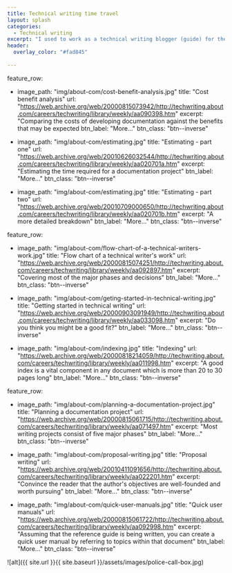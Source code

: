 ```yaml
---
title: Technical writing time travel
layout: splash
categories:
  - Technical writing
excerpt: "I used to work as a technical writing blogger (guide) for the sadly-defunct About.com. Courtesy of the Internet Archive, some of those articles are still ‘floating around’."
header:
  overlay_color: "#fad845"
  
---
```


feature_row:
- image_path: "img/about-com/cost-benefit-analysis.jpg"
  title: "Cost benefit analysis"
  url: "https://web.archive.org/web/20000815073942/http://techwriting.about.com/careers/techwriting/library/weekly/aa090398.htm"
  excerpt: "Comparing the costs of developing documentation against the benefits that may be expected
  btn_label: "More..."
  btn_class: "btn--inverse"
  
- image_path: "img/about-com/estimating.jpg"
  title: "Estimating - part one"
  url: "https://web.archive.org/web/20010626032544/http://techwriting.about.com/careers/techwriting/library/weekly/aa020701a.htm"
  excerpt: "Estimating the time required for a documentation project"
  btn_label: "More..."
  btn_class: "btn--inverse"
  
- image_path: "img/about-com/estimating.jpg"
  title: "Estimating - part two"
  url: "https://web.archive.org/web/20010709000650/http://techwriting.about.com/careers/techwriting/library/weekly/aa020701b.htm"
  excerpt: "A more detailed breakdown"
  btn_label: "More..."
  btn_class: "btn--inverse"

feature_row:
- image_path: "img/about-com/flow-chart-of-a-technical-writers-work.jpg"
  title: "Flow chart of a technical writer's work"
  url: "https://web.archive.org/web/20000815074251/http://techwriting.about.com/careers/techwriting/library/weekly/aa092897.htm"
  excerpt: "Covering most of the major phases and decisions"
  btn_label: "More..."
  btn_class: "btn--inverse"
  
- image_path: "img/about-com/geting-started-in-technical-writing.jpg"
  title: "Getting started in technical writing"
  url: "https://web.archive.org/web/20000903091949/http://techwriting.about.com/careers/techwriting/library/weekly/aa033098.htm"
  excerpt: "Do you think you might be a good fit?"
  btn_label: "More..."
  btn_class: "btn--inverse"
  
- image_path: "img/about-com/indexing.jpg"
  title: "Indexing"
  url: "https://web.archive.org/web/20000818214059/http://techwriting.about.com/careers/techwriting/library/weekly/aa011998.htm"
  excerpt: "A good index is a vital component in any document which is more than 20 to 30 pages long"
  btn_label: "More..."
  btn_class: "btn--inverse"

feature_row:
- image_path: "img/about-com/planning-a-documentation-project.jpg"
  title: "Planning a documentation project"
  url: "https://web.archive.org/web/20000815061715/http://techwriting.about.com/careers/techwriting/library/weekly/aa071497.htm"
  excerpt: "Most writing projects consist of five major phases"
  btn_label: "More..."
  btn_class: "btn--inverse"
  
- image_path: "img/about-com/proposal-writing.jpg"
  title: "Proposal writing"
  url: "https://web.archive.org/web/20010411091656/http://techwriting.about.com/careers/techwriting/library/weekly/aa022201.htm"
  excerpt: "Convince the reader that the author's objectives are well-founded and worth pursuing"
  btn_label: "More..."
  btn_class: "btn--inverse"
  
- image_path: "img/about-com/quick-user-manuals.jpg"
  title: "Quick user manuals"
  url: "https://web.archive.org/web/20000815061722/http://techwriting.about.com/careers/techwriting/library/weekly/aa092998.htm"
  excerpt: "Assuming that the reference guide is being written, you can create a quick user manual by referring to topics within that document"
  btn_label: "More..."
  btn_class: "btn--inverse"

![alt]({{ site.url }}{{ site.baseurl }}/assets/images/police-call-box.jpg)